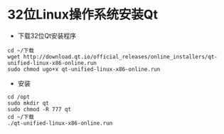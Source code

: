 # 32位Linux操作系统安装Qt

* 下载32位Qt安装程序
<pre><code>cd ~/下载
wget http://download.qt.io/official_releases/online_installers/qt-unified-linux-x86-online.run
sudo chmod ugo+x qt-unified-linux-x86-online.run
</code></pre>

* 安装
<pre><code>cd /opt
sudo mkdir qt
sudo chmod -R 777 qt
cd ~/下载
./qt-unified-linux-x86-online.run
</code></pre>
